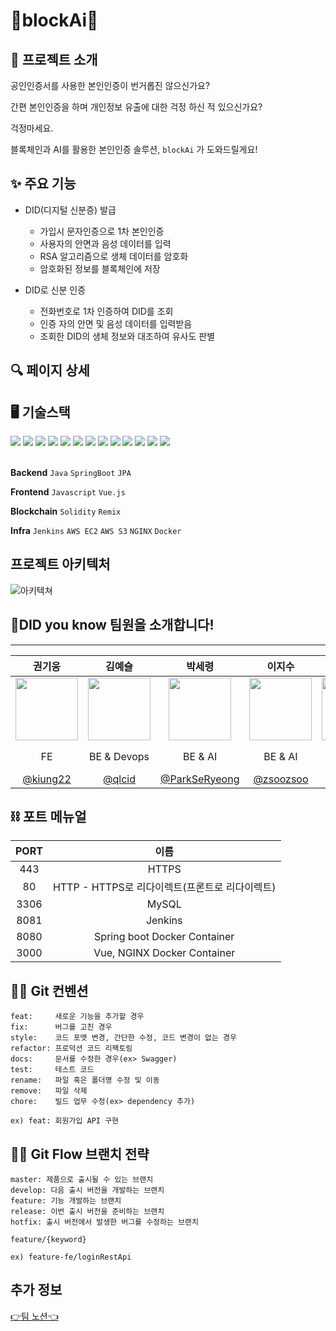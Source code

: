 # 🧩blockAi🧩

## 👀 프로젝트 소개
공인인증서를 사용한 본인인증이 번거롭진 않으신가요?

간편 본인인증을 하며 개인정보 유출에 대한 걱정 하신 적 있으신가요?

걱정마세요. 

블록체인과 AI를 활용한 본인인증 솔루션, `blockAi` 가 도와드릴게요!


## ✨ 주요 기능
- DID(디지털 신분증) 발급
  - 가입시 문자인증으로 1차 본인인증
  - 사용자의 안면과 음성 데이터를 입력 
  - RSA 알고리즘으로 생체 데이터를 암호화
  - 암호화된 정보를 블록체인에 저장
  
- DID로 신분 인증
  - 전화번호로 1차 인증하여 DID를 조회
  - 인증 자의 안면 및 음성 데이터를 입력받음
  - 조회한 DID의 생체 정보와 대조하여 유사도 판별

## 🔍 페이지 상세


## 🖥️ 기술스택
<div>
<img src="https://img.shields.io/badge/Java-ED8B00?style=flat-square&logo=Java&logoColor=white"/> 
<img src="https://img.shields.io/badge/Spring-6ec45c?style=flat-square&logo=Spring&logoColor=white"/>
<img src="https://img.shields.io/badge/JPA-6DB33F?style=flat-square&logo=SpringBoot&logoColor=white"/>
<img src="https://img.shields.io/badge/MySQL-485899?style=flat-square&logo=MySQL&logoColor=white"/>
<img src="https://img.shields.io/badge/JavaScript-gray?style=flat-square&logo=JavaScript&logoColor=yellow"/> 
<img src="https://img.shields.io/badge/Vue-35495e?style=flat-square&logo=Vue.js&logoColor=4FC08D"/>
<img src="https://img.shields.io/badge/Solidity-C0C0C0?style=flat-square&logo=Solidity&logoColor=363636"/>
<img src="https://img.shields.io/badge/Ethereum-white?style=flat-square&logo=Ethereum&logoColor=3c3c3d"/>
<img src="https://img.shields.io/badge/Jenkins-D24939?style=flat-square&logo=Jenkins&logoColor=white"/>
<img src="https://img.shields.io/badge/AWS EC2-232F3E?style=flat-square&logo=AmazonAWS&logoColor=FF9900"/>
<img src="https://img.shields.io/badge/AWS S3-232F3E?style=flat-square&logo=AmazonAWS&logoColor=D24939"/>
<img src="https://img.shields.io/badge/NGINX-CFE1D0?style=flat-square&logo=NGINX&logoColor=009639"/>
<img src="https://img.shields.io/badge/Docker-DAE4EB?style=flat-square&logo=Docker&logoColor=2496ED"/>
</div>
<br>

**Backend** `Java` `SpringBoot` `JPA`

**Frontend**  `Javascript` `Vue.js`

**Blockchain** `Solidity` `Remix`

**Infra** `Jenkins` `AWS EC2` `AWS S3` `NGINX` `Docker`


## 프로젝트 아키텍처
![아키텍쳐](https://user-images.githubusercontent.com/43156636/142373145-c76bc37f-c8d4-49c3-86b9-435e8c4aca4c.PNG)

## 💞DID you know 팀원을 소개합니다!
---

|**권기웅**|**김예슬**|**박세령**|**이지수**|**이한울**|**임영찬**|
| :--: | :--: | :--: | :--: | :--: | :--: |
| <img src="https://user-images.githubusercontent.com/31243566/140014940-24863fd4-b715-43c8-ba5a-334493d6f532.png" width="100px;"> | <img src="https://user-images.githubusercontent.com/31243566/140015068-f8f4017b-2f63-4e99-890f-ee808f1d1762.jpg" width="100px;"> | <img src="https://user-images.githubusercontent.com/31243566/140033345-5f960686-0ed5-4e77-9eed-42a8ef5a7647.png" width="100px;"> | <img src="https://user-images.githubusercontent.com/31243566/140014690-e3cab2ab-3594-41ed-a272-938003d20b16.jpg" width="100px;"> | <img src="https://user-images.githubusercontent.com/31243566/140014989-9c450e1e-fc8e-42b7-8238-e2dcff2ac602.jpg" width="100px;"> | <img src="https://user-images.githubusercontent.com/43156636/140012993-ad47fc3a-20b3-4615-9cd4-74018f4b80b2.jpg" width="100px;"> |
|FE|BE & Devops|BE & AI|BE & AI|BE & Blockchain|BE & Blockchain|
|[@kiung22](https://github.com/kiung22)| [@qlcid](https://github.com/qlcid) | [@ParkSeRyeong](https://github.com/ParkSeRyeong) | [@zsoozsoo](https://github.com/zsoozsoo) | [@hanull](https://github.com/hanull) | [@lim8662](https://github.com/lim8662) |

## ⛓ 포트 메뉴얼
| **PORT** |                        **이름**                         |
| :------: | :-----------------------------------------------------: |
|   443    |                          HTTPS                          |
|    80    |       HTTP - HTTPS로 리다이렉트(프론트로 리다이렉트)     |
|   3306   |                          MySQL                          |
|   8081   |                         Jenkins                         |
|   8080   |              Spring boot Docker Container               |
|   3000   |               Vue, NGINX Docker Container               |

## 🙆‍♀️ Git 컨벤션
```
feat:     새로운 기능을 추가할 경우
fix:      버그를 고친 경우
style:    코드 포맷 변경, 간단한 수정, 코드 변경이 없는 경우
refactor: 프로덕션 코드 리팩토링
docs:     문서를 수정한 경우(ex> Swagger)
test:     테스트 코드
rename:   파일 혹은 폴더명 수정 및 이동
remove:   파일 삭제
chore:    빌드 업무 수정(ex> dependency 추가)
```
```
ex) feat: 회원가입 API 구현
```

## 🙆‍♀️ Git Flow 브랜치 전략
```
master: 제품으로 출시될 수 있는 브랜치
develop: 다음 출시 버전을 개발하는 브랜치
feature: 기능 개발하는 브랜치
release: 이번 출시 버전을 준비하는 브랜치
hotfix: 출시 버전에서 발생한 버그를 수정하는 브랜치
```
```
feature/{keyword} 

ex) feature-fe/loginRestApi
```

## 추가 정보
[👉팀 노션👈](https://www.notion.so/86346ce94a8e4074a34f901ed97f9c0d)

